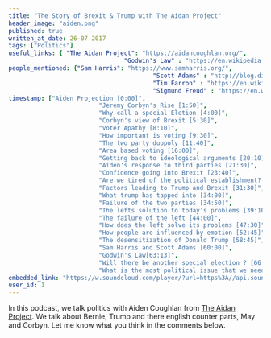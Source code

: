 ```yaml
---
title: "The Story of Brexit & Trump with The Aidan Project"
header_image: "aiden.png"
published: true
written_at_date: 26-07-2017
tags: ["Politics"]
useful_links: { "The Aidan Project": "https://aidancoughlan.org/",
 								"Godwin's Law" : "https://en.wikipedia.org/wiki/Godwin%27s_law"}
people_mentioned: {"Sam Harris": "https://www.samharris.org/",
										"Scott Adams" : "http://blog.dilbert.com/",
										"Tim Farron" : "https://en.wikipedia.org/wiki/Tim_Farron",
										"Sigmund Freud" : "https://en.wikipedia.org/wiki/Sigmund_Freud"}
timestamp: ["Aiden Projection [0:00]",
						 "Jeremy Corbyn's Rise [1:50]",
						 "Why call a special Eletion [4:00]",
						 "Corbyn's view of Brexit [5:30]",
						 "Voter Apathy [8:10]",
						 "How important is voting [9:30]",
						 "The two party duopoly [11:40]",
						 "Area based voting [16:00]",
						 "Getting back to ideological arguments [20:10]",
						 "Aiden's response to third parties [21:30]",
						 "Confidence going into Brexit [23:40]",
						 "Are we tired of the political establishment? [25:10]",
						 "Factors leading to Trump and Brexit [31:30]",
						 "What trump has tapped into [34:00]",
						 "Failure of the two parties [34:50]",
						 "The lefts solution to today's problems [39:10]",
						 "The failure of the left [44:00]",
						 "How does the left solve its problems [47:30]",
						 "How people are influenced by emotion [52:45]",
						 "The desensitization of Donald Trump [58:45]",
						 "Sam Harris and Scott Adams [60:00]",
						 "Godwin's Law[63:13]",
						 "Will there be another special election ? [66:30]",
						 "What is the most political issue that we need to address currently ? [69:40]"]
embedded_link: "https://w.soundcloud.com/player/?url=https%3A//api.soundcloud.com/tracks/335294762&amp;color=%23ff9900"
user_id: 1
---
```


In this podcast, we talk politics with Aiden Coughlan from [The Aidan Project](https://aidancoughlan.org/).
We talk about Bernie, Trump and there english counter parts, May and Corbyn.  Let me know what you think in the comments below.
